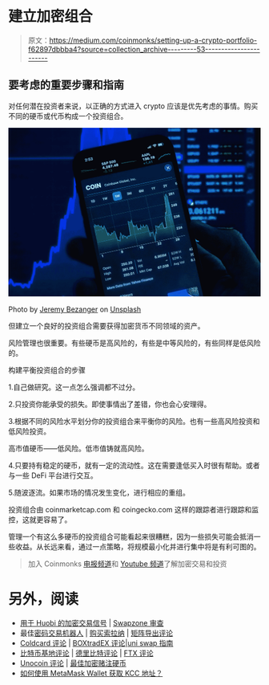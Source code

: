 # 建立加密组合

> 原文：<https://medium.com/coinmonks/setting-up-a-crypto-portfolio-f62897dbbba4?source=collection_archive---------53----------------------->

## 要考虑的重要步骤和指南

对任何潜在投资者来说，以正确的方式进入 crypto 应该是优先考虑的事情。购买不同的硬币或代币构成一个投资组合。

![](img/6549d199feed5eadedaa8ae127068a1e.png)

Photo by [Jeremy Bezanger](https://unsplash.com/@unarchive?utm_source=unsplash&utm_medium=referral&utm_content=creditCopyText) on [Unsplash](https://unsplash.com/s/photos/crypto-portfolio?utm_source=unsplash&utm_medium=referral&utm_content=creditCopyText)

但建立一个良好的投资组合需要获得加密货币不同领域的资产。

风险管理也很重要。有些硬币是高风险的，有些是中等风险的，有些同样是低风险的。

构建平衡投资组合的步骤

1.自己做研究。这一点怎么强调都不过分。

2.只投资你能承受的损失。即使事情出了差错，你也会心安理得。

3.根据不同的风险水平划分你的投资组合来平衡你的风险。也有一些高风险投资和低风险投资。

高市值硬币——低风险。低市值铸就高风险。

4.只要持有稳定的硬币，就有一定的流动性。这在需要逢低买入时很有帮助。或者与一些 DeFi 平台进行交互。

5.随波逐流。如果市场的情况发生变化，进行相应的重组。

投资组合由 coinmarketcap.com 和 coingecko.com 这样的跟踪者进行跟踪和监控，这就更容易了。

管理一个有这么多硬币的投资组合可能看起来很糟糕，因为一些损失可能会抵消一些收益。从长远来看，通过一点策略，将规模最小化并进行集中将是有利可图的。

> 加入 Coinmonks [电报频道](https://t.me/coincodecap)和 [Youtube 频道](https://www.youtube.com/c/coinmonks/videos)了解加密交易和投资

# 另外，阅读

*   [用于 Huobi 的加密交易信号](https://coincodecap.com/huobi-crypto-trading-signals) | [Swapzone 审查](/coinmonks/swapzone-review-crypto-exchange-data-aggregator-e0ad78e55ed7)
*   最佳[密码交易机器人](https://coincodecap.com/best-crypto-trading-bots) | [购买索拉纳](https://coincodecap.com/buy-solana) | [矩阵导出评论](https://coincodecap.com/matrixport-review)
*   [Coldcard 评论](https://coincodecap.com/coldcard-review) | [BOXtradEX 评论](https://coincodecap.com/boxtradex-review)|[uni swap 指南](https://coincodecap.com/uniswap)
*   [比特币基地评论](/coinmonks/coinbase-review-6ef4e0f56064) | [德里比特评论](/coinmonks/deribit-review-options-fees-apis-and-testnet-2ca16c4bbdb2) | [FTX 评论](/coinmonks/ftx-crypto-exchange-review-53664ac1198f)
*   [Unocoin 评论](https://coincodecap.com/unocoin-review) | [最佳加密赌注硬币](https://coincodecap.com/best-crypto-staking-coins)
*   [如何使用 MetaMask Wallet 获取 KCC 地址？](https://coincodecap.com/kcc-address-metamask)